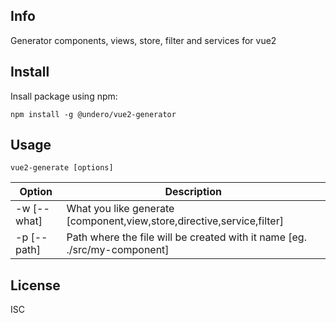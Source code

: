 
## Info

Generator components, views, store, filter and services for vue2

## Install
Insall package using npm:

``npm install -g @undero/vue2-generator``


## Usage

``vue2-generate [options]``

| Option | Description |
|--|--|
| -w [--what] | What you like generate [component,view,store,directive,service,filter] |
| -p [--path] | Path where the file will be created with it name [eg. ./src/my-component] |
  

## License

ISC
